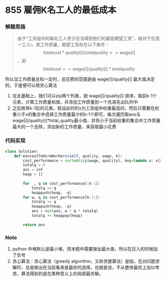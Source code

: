 # 855 雇佣K名工人的最低成本

### 解题思路



> 由于“工资组中的每名工人至少应当得到他们的最低期望工资”，故对于任意一工人i，其工作质量，期望工资存在以下条件：
> $$
> total cost * quality[i]/totalquality >= wage[i]
> $$
> ，即
> $$
> total cost >= wage[i]/quality[i]*totalquality
> $$



所以当工作质量总和一定时，总花费的范围是由 wage[i]/quality[i] 最大值决定的，于是便可以用贪心算法

1. 在此基础上，我们可以zip两个列表，按 wage[i]/quality[i] 排序，取前k-1个元素，计算工作质量和值，并添加工作质量到一个先进先出队列中
2. 之后枚举k-1后的元素，假设此时的x为工资组中权重最高的，然后只需要在权重小于x的集合中选择工作质量最少的k-1个即可，每次遍历取ans与 wage[i]/quality[i]*total_quality最小值，并将小于当前权重的集合中工作质量最大的一个去除，添加新的工作质量，来获取最小花费



### 代码实现

```python
class Solution:
    def mincostToHireWorkers(self, quality, wage, k):
        cost_performance = sorted(zip(wage, quality), key=lambda x: x[0] / x[1])
        totalq = 0
        ans = inf
        heap = []
        
        for _, q in cost_performance[:k-1]:
            totalq += q
            heappush(heap, -q)
        for w, q in cost_performance[k-1:]:
            totalq += q
            heappush(heap, -q)
            ans = min(ans, w / q * totalq)
            totalq += heappop(heap)
        
        return ans
```



### Note

1. python 中堆默认是最小堆，而本题中需要弹出最大值，所以在压入的时候加了负号
2. 贪心算法：贪心算法（greedy algorithm，又称贪婪算法）是指，在对问题求解时，总是做出在当前看来是最好的选择。也就是说，不从整体最优上加以考虑，算法得到的是在某种意义上的局部最优解。
